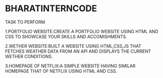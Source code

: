 # BHARATINTERNCODE
TASK TO PERFORM

1.PORTFOLIO WEBSITE:CREATE A PORTFOLIO WEBSITE USING HTML AND CSS TO SHOWCASE YOUR SKILLS AND ACCOMISHMENTS.

2.WETHER WEBSITE:BUILT A WEBSITE USING HTML,CSS,JS THAT FETCHES WEATHER DATA FROM AN API AND DISPLAYS THE CURRENT WETHER CONDITIONS.

3.HOMEPAGE OF NETFLIX:A SIMPLE WEBSITE HAVING SIMILAR HOMEPAGE THAT OF NETFLIX USING HTML AND CSS.
